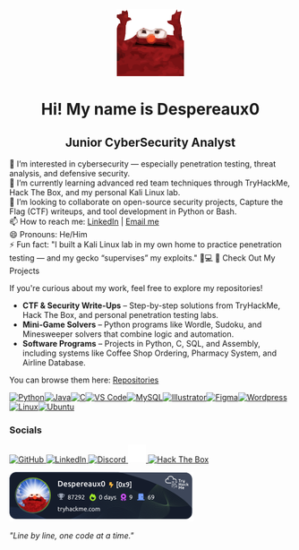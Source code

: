 <p align="center">
  <img src="https://raw.githubusercontent.com/Despereaux0/Despereaux0/main/assets/elmo.svg" alt="Hype GIF" width="120" />
</p>

<h1 align="center">Hi! My name is Despereaux0</h1>
<h2 align="center">Junior CyberSecurity Analyst</h2>


👀 I’m interested in cybersecurity — especially penetration testing, threat analysis, and defensive security.<br>
🌱 I’m currently learning advanced red team techniques through TryHackMe, Hack The Box, and my personal Kali Linux lab.<br>
💞️ I’m looking to collaborate on open-source security projects, Capture the Flag (CTF) writeups, and tool development in Python or Bash.<br>
📫 How to reach me: <a href="https://www.linkedin.com/in/vassant-veloo-gove">LinkedIn</a> | <a href="mailto:vassantgoveveloo@gmail.com">Email me</a><br>
😄 Pronouns: He/Him<br>
⚡ Fun fact: "I built a Kali Linux lab in my own home to practice penetration testing — and my gecko “supervises” my exploits." 🦎💻
📂 Check Out My Projects

If you're curious about my work, feel free to explore my repositories!  

- **CTF & Security Write-Ups** – Step-by-step solutions from TryHackMe, Hack The Box, and personal penetration testing labs.  
- **Mini-Game Solvers** – Python programs like Wordle, Sudoku, and Minesweeper solvers that combine logic and automation.  
- **Software Programs** – Projects in Python, C, SQL, and Assembly, including systems like Coffee Shop Ordering, Pharmacy System, and Airline Database.  

You can browse them here: [Repositories](https://github.com/Despereaux0?tab=repositories)



<p align="left">
<a href="https://www.python.org/" target="_blank" rel="noreferrer"><img src="https://raw.githubusercontent.com/danielcranney/readme-generator/main/public/icons/skills/python-colored.svg" alt="Python" title="Python" width="36" height="36" /></a><a href="https://www.oracle.com/java/" target="_blank" rel="noreferrer"><img src="https://raw.githubusercontent.com/danielcranney/readme-generator/main/public/icons/skills/java-colored.svg" alt="Java" title="Java" width="36" height="36" /></a><a href="https://docs.microsoft.com/en-us/cpp/?view=msvc-170" target="_blank" rel="noreferrer"><img src="https://raw.githubusercontent.com/danielcranney/readme-generator/main/public/icons/skills/c-colored.svg" alt="C" title="C" width="36" height="36" /></a><a href="https://code.visualstudio.com/" target="_blank" rel="noreferrer"><img src="https://raw.githubusercontent.com/danielcranney/readme-generator/main/public/icons/skills/visualstudiocode-colored.svg" alt="VS Code" title="VS Code" width="36" height="36" /></a><a href="https://www.mysql.com/" target="_blank" rel="noreferrer"><img src="https://raw.githubusercontent.com/danielcranney/readme-generator/main/public/icons/skills/mysql-colored.svg" alt="MySQL" title="MySQL" width="36" height="36" /></a><a href="https://www.adobe.com/uk/products/illustrator.html" target="_blank" rel="noreferrer"><img src="https://raw.githubusercontent.com/danielcranney/readme-generator/main/public/icons/skills/illustrator-colored-dark.svg" alt="Illustrator" title="Illustrator" width="36" height="36" /></a><a href="https://www.figma.com/" target="_blank" rel="noreferrer"><img src="https://raw.githubusercontent.com/danielcranney/readme-generator/main/public/icons/skills/figma-colored.svg" alt="Figma" title="Figma" width="36" height="36" /></a><a href="https://wordpress.com" target="_blank" rel="noreferrer"><img src="https://raw.githubusercontent.com/danielcranney/readme-generator/main/public/icons/skills/wordpress-colored.svg" alt="Wordpress" title="Wordpress" width="36" height="36" /></a><a href="https://www.linux.org" target="_blank" rel="noreferrer"><img src="https://raw.githubusercontent.com/danielcranney/readme-generator/main/public/icons/skills/linux-colored.svg" alt="Linux" title="Linux" width="36" height="36" /></a><a href="https://ubuntu.com/" target="_blank" rel="noreferrer"><img src="https://raw.githubusercontent.com/danielcranney/readme-generator/main/public/icons/skills/ubuntu-colored.svg" alt="Ubuntu" title="Ubuntu" width="36" height="36" /></a>
</p>


### Socials

<p align="left">
  <a href="https://github.com/Despereaux0" target="_blank" rel="noreferrer">
    <picture>
      <source media="(prefers-color-scheme: dark)" srcset="https://raw.githubusercontent.com/danielcranney/readme-generator/main/public/icons/socials/github-dark.svg" />
      <source media="(prefers-color-scheme: light)" srcset="https://raw.githubusercontent.com/danielcranney/readme-generator/main/public/icons/socials/github.svg" />
      <img src="https://raw.githubusercontent.com/danielcranney/readme-generator/main/public/icons/socials/github.svg" width="32" height="32" alt="GitHub" title="GitHub" />
    </picture>
  </a>
  
  <a href="https://www.linkedin.com/in/vassant-veloo-gove/" target="_blank" rel="noreferrer">
    <picture>
      <source media="(prefers-color-scheme: dark)" srcset="https://raw.githubusercontent.com/danielcranney/readme-generator/main/public/icons/socials/linkedin-dark.svg" />
      <source media="(prefers-color-scheme: light)" srcset="https://raw.githubusercontent.com/danielcranney/readme-generator/main/public/icons/socials/linkedin.svg" />
      <img src="https://raw.githubusercontent.com/danielcranney/readme-generator/main/public/icons/socials/linkedin.svg" width="32" height="32" alt="LinkedIn" title="LinkedIn" />
    </picture>
  </a>
  
  <a href="https://discord.com/users/533291668967915531" target="_blank" rel="noreferrer">
    <picture>
      <source media="(prefers-color-scheme: dark)" srcset="https://raw.githubusercontent.com/danielcranney/readme-generator/main/public/icons/socials/discord-dark.svg" />
      <source media="(prefers-color-scheme: light)" srcset="https://raw.githubusercontent.com/danielcranney/readme-generator/main/public/icons/socials/discord.svg" />
      <img src="https://raw.githubusercontent.com/danielcranney/readme-generator/main/public/icons/socials/discord.svg" width="32" height="32" alt="Discord" title="Discord" />
    </picture>
  </a>

  <a href="https://tryhackme.com/p/Despereaux0" target="_blank" rel="noreferrer">
  <img src="https://raw.githubusercontent.com/Despereaux0/Despereaux0/main/assets/tryhackme.svg" 
       width="32" height="32" alt="TryHackMe" title="TryHackMe" />

  <a href="https://app.hackthebox.com/users/2401470" target="_blank" rel="noreferrer">
  <img src="https://www.svgrepo.com/show/331423/hack-the-box.svg" width="32" height="32" alt="Hack The Box" title="Hack The Box" />
</a>
</p>

[![TryHackMe Badges](assets/Despereaux0.png)](https://tryhackme.com/p/Despereaux0)

_"Line by line, one code at a time."_


